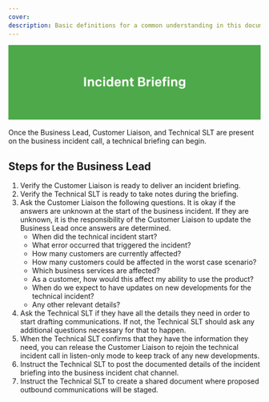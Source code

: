 ```yaml
---
cover:
description: Basic definitions for a common understanding in this document
---
```

![Briefing](../assets/img/headers/Business_Briefing.png)

Once the Business Lead, Customer Liaison, and Technical SLT are present on the business incident call, a technical briefing can begin.

## Steps for the Business Lead

1. Verify the Customer Liaison is ready to deliver an incident briefing.
1. Verify the Technical SLT is ready to take notes during the briefing.
1. Ask the Customer Liaison the following questions. It is okay if the answers are unknown at the start of the business incident. If they are unknown, it is the responsibility of the Customer Liaison to update the Business Lead once answers are determined.
    - When did the technical incident start?
    - What error occurred that triggered the incident?
    - How many customers are currently affected?
    - How many customers could be affected in the worst case scenario?
    - Which business services are affected?
    - As a customer, how would this affect my ability to use the product?
    - When do we expect to have updates on new developments for the technical incident?
    - Any other relevant details?
1. Ask the Technical SLT if they have all the details they need in order to start drafting communications. If not, the Technical SLT should ask any additional questions necessary for that to happen.
1. When the Technical SLT confirms that they have the information they need, you can release the Customer Liaison to rejoin the technical incident call in listen-only mode to keep track of any new developments.
1. Instruct the Technical SLT to post the documented details of the incident briefing into the business incident chat channel.
1. Instruct the Technical SLT to create a shared document where proposed outbound communications will be staged.
